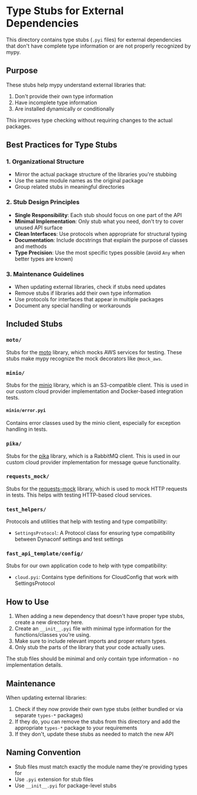# Type Stubs for External Dependencies

This directory contains type stubs (`.pyi` files) for external dependencies that don't have complete type information or are not properly recognized by mypy.

## Purpose

These stubs help mypy understand external libraries that:

1. Don't provide their own type information
2. Have incomplete type information
3. Are installed dynamically or conditionally

This improves type checking without requiring changes to the actual packages.

## Best Practices for Type Stubs

### 1. Organizational Structure

- Mirror the actual package structure of the libraries you're stubbing
- Use the same module names as the original package
- Group related stubs in meaningful directories

### 2. Stub Design Principles

- **Single Responsibility**: Each stub should focus on one part of the API
- **Minimal Implementation**: Only stub what you need, don't try to cover unused API surface
- **Clean Interfaces**: Use protocols when appropriate for structural typing
- **Documentation**: Include docstrings that explain the purpose of classes and methods
- **Type Precision**: Use the most specific types possible (avoid `Any` when better types are known)

### 3. Maintenance Guidelines

- When updating external libraries, check if stubs need updates
- Remove stubs if libraries add their own type information
- Use protocols for interfaces that appear in multiple packages
- Document any special handling or workarounds

## Included Stubs

### `moto/`

Stubs for the [moto](https://github.com/getmoto/moto) library, which mocks AWS services for testing. These stubs make mypy recognize the mock decorators like `@mock_aws`.

### `minio/`

Stubs for the [minio](https://github.com/minio/minio-py) library, which is an S3-compatible client. This is used in our custom cloud provider implementation and Docker-based integration tests.

#### `minio/error.pyi`

Contains error classes used by the minio client, especially for exception handling in tests.

### `pika/`

Stubs for the [pika](https://github.com/pika/pika) library, which is a RabbitMQ client. This is used in our custom cloud provider implementation for message queue functionality.

### `requests_mock/`

Stubs for the [requests-mock](https://github.com/jamielennox/requests-mock) library, which is used to mock HTTP requests in tests. This helps with testing HTTP-based cloud services.

### `test_helpers/`

Protocols and utilities that help with testing and type compatibility:

- `SettingsProtocol`: A Protocol class for ensuring type compatibility between Dynaconf settings and test settings

### `fast_api_template/config/`

Stubs for our own application code to help with type compatibility:

- `cloud.pyi`: Contains type definitions for CloudConfig that work with SettingsProtocol

## How to Use

1. When adding a new dependency that doesn't have proper type stubs, create a new directory here.
2. Create an `__init__.pyi` file with minimal type information for the functions/classes you're using.
3. Make sure to include relevant imports and proper return types.
4. Only stub the parts of the library that your code actually uses.

The stub files should be minimal and only contain type information - no implementation details.

## Maintenance

When updating external libraries:

1. Check if they now provide their own type stubs (either bundled or via separate `types-*` packages)
2. If they do, you can remove the stubs from this directory and add the appropriate `types-*` package to your requirements
3. If they don't, update these stubs as needed to match the new API

## Naming Convention

- Stub files must match exactly the module name they're providing types for
- Use `.pyi` extension for stub files
- Use `__init__.pyi` for package-level stubs
